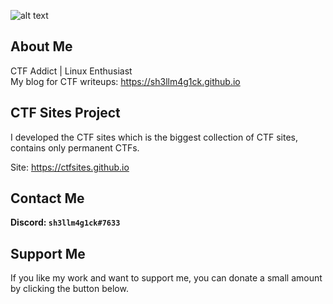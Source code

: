 ![alt text](https://i.imgur.com/Y7VB338.png)

## About Me
CTF Addict | Linux Enthusiast<br>My blog for CTF writeups: https://sh3llm4g1ck.github.io

## CTF Sites Project
I developed the CTF sites which is the biggest collection of CTF sites, contains only permanent CTFs.

Site: https://ctfsites.github.io

## Contact Me
**Discord: `sh3llm4g1ck#7633`**

## Support Me
If you like my work and want to support me, you can donate a small amount by clicking the button below.
